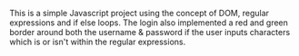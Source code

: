 This is a simple Javascript project using the concept of DOM, regular expressions and if else loops.
The login also implemented a red and green border around both the username & password if the user inputs characters which is or isn't within 
the regular expressions.